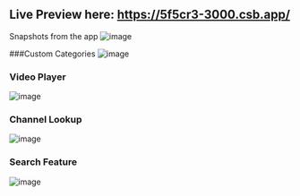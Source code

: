 ## Live Preview here: https://5f5cr3-3000.csb.app/

Snapshots from the app
![image](https://github.com/rxunxk/youtube-clone/assets/37786416/57372906-43dc-45ff-80fc-fb9a37d5a5f1)


###Custom Categories
![image](https://github.com/rxunxk/youtube-clone/assets/37786416/075dc37f-94c4-40bc-869a-32d18b60b916)



### Video Player
![image](https://github.com/rxunxk/youtube-clone/assets/37786416/967cf7c3-b544-4927-bb86-4df53b0d3f13)


### Channel Lookup 
![image](https://github.com/rxunxk/youtube-clone/assets/37786416/4982a311-53b6-4e53-ab5a-37435ccbccd6)


### Search Feature
![image](https://github.com/rxunxk/youtube-clone/assets/37786416/640b6f55-c9a3-41d7-a91d-94e0f8f21c71)


